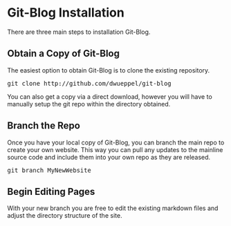 <!--TITLE: Installation-->
<!--link_title: Installation-->
<!--sort_order: 10-->
# Git-Blog Installation #

There are three main steps to installation Git-Blog.

## Obtain a Copy of Git-Blog ##

The easiest option to obtain Git-Blog is to clone the existing repository.

<pre class="code">
git clone http://github.com/dwueppel/git-blog
</pre>

You can also get a copy via a direct download, however you will have to
manually setup the git repo within the directory obtained.

## Branch the Repo ##

Once you have your local copy of Git-Blog, you can branch the main repo to
create your own website. This way you can pull any updates to the mainline
source code and include them into your own repo as they are released.

<pre class="code">
git branch MyNewWebsite
</pre>

## Begin Editing Pages ##

With your new branch you are free to edit the existing markdown files and
adjust the directory structure of the site.
